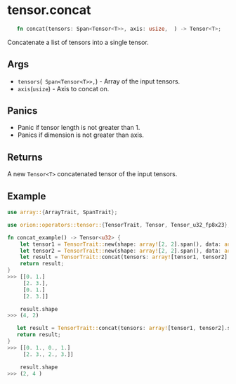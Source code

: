 # tensor.concat

```rust 
   fn concat(tensors: Span<Tensor<T>>, axis: usize,  ) -> Tensor<T>;
```

Concatenate a list of tensors into a single tensor.

## Args

* `tensors`(` Span<Tensor<T>>,`) - Array of the input tensors.
* `axis`(`usize`) -  Axis to concat on.

## Panics

* Panic if tensor length is not greater than 1.
* Panics if dimension is not greater than axis.

## Returns 

A new `Tensor<T>` concatenated tensor of the input tensors.

## Example

```rust
use array::{ArrayTrait, SpanTrait};

use orion::operators::tensor::{TensorTrait, Tensor, Tensor_u32_fp8x23};

fn concat_example() -> Tensor<u32> {
    let tensor1 = TensorTrait::new(shape: array![2, 2].span(), data: array![0, 1, 2, 3].span(),);
    let tensor2 = TensorTrait::new(shape: array![2, 2].span(), data: array![0, 1, 2, 3].span(),);
    let result = TensorTrait::concat(tensors: array![tensor1, tensor2].span(), axis: 0);
    return result;
}
>>> [[0. 1.]
     [2. 3.],
     [0. 1.]
     [2. 3.]]

    result.shape
>>> (4, 2)

   let result = TensorTrait::concat(tensors: array![tensor1, tensor2].span(), axis: 1);
   return result;
}
>>> [[0. 1., 0., 1.]
     [2. 3., 2., 3.]]

    result.shape
>>> (2, 4 ) 
```
